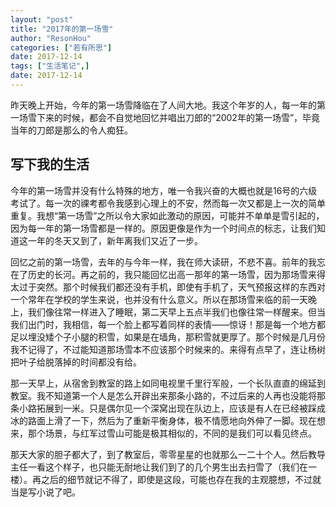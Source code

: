 ```yaml
---
layout: "post"
title: "2017年的第一场雪"
author: "ResonHou"
categories: ["若有所思"]
date: 2017-12-14
tags: ["生活笔记",]
date: 2017-12-14
---
```

昨天晚上开始，今年的第一场雪降临在了人间大地。我这个年岁的人，每一年的第一场雪下来的时候，都会不自觉地回忆并唱出刀郎的“2002年的第一场雪”，毕竟当年的刀郎是那么的令人痴狂。
<!--more-->

## 写下我的生活
今年的第一场雪并没有什么特殊的地方，唯一令我兴奋的大概也就是16号的六级考试了。每一次的祼考都令我感到心理上的不安，然而每一次又都是上一次的简单重复。我想“第一场雪”之所以令大家如此激动的原因，可能并不单单是雪引起的，因为每一年的第一场雪都是一样的。原因更像是作为一个时间点的标志，让我们知道这一年的冬天又到了，新年离我们又近了一步。

回忆之前的第一场雪，去年的与今年一样，我在师大读研，不悲不喜。前年的我忘在了历史的长河。再之前的，我只能回忆出高一那年的第一场雪，因为那场雪来得太过于突然。那个时候我们都还没有手机，即使有手机了，天气预报这样的东西对一个常年在学校的学生来说，也并没有什么意义。所以在那场雪来临的前一天晚上，我们像往常一样进入了睡眠，第二天早上五点半我们也像往常一样醒来。但当我们出门时，我相信，每一个脸上都写着同样的表情——惊讶！那是每一个地方都足以埋没矮个子小腿的积雪，如果是在墙角，那积雪就更厚了。那个时候是几月份我不记得了，不过能知道那场雪本不应该那个时候来的。来得有点早了，连让杨树把叶子给脱落掉的时间都没有给。

那一天早上，从宿舍到教室的路上如同电视里千里行军般，一个长队直直的绵延到教室。我不知道第一个人是怎么开辟出来那条小路的，不过后来的人再也没能将那条小路拓展到一米。只是偶尔见一个深窝出现在队边上，应该是有人在已经被踩成冰的路面上滑了一下，然后为了重新平衡身体，极不情愿地向外伸了一脚。现在想来，那个场景，与红军过雪山可能是极其相似的，不同的是我们可以看见终点。

那天大家的胆子都大了，到了教室后，零零星星的也就那么一二十个人。然后教导主任一看这个样子，也只能无耐地让我们到了的几个男生出去扫雪了（我们在一楼）。再之后的细节就记不得了，即使是这段，可能也存在我的主观臆想，不过就当是写小说了吧。
